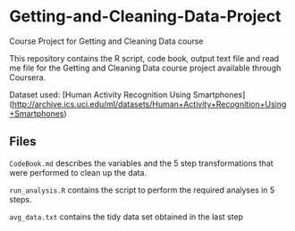 # Getting-and-Cleaning-Data-Project
Course Project for Getting and Cleaning Data course

This repository contains the R script, code book, output text file and read me file for the Getting and Cleaning Data course project available through Coursera.

Dataset used: [Human Activity Recognition Using Smartphones] (http://archive.ics.uci.edu/ml/datasets/Human+Activity+Recognition+Using+Smartphones)


## Files

`CodeBook.md` describes the variables and the 5 step transformations that were performed to clean up the data.

`run_analysis.R` contains the script to perform the required analyses in 5 steps. 

`avg_data.txt` contains the tidy data set obtained in the last step

